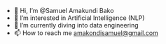- 👋 Hi, I’m @Samuel Amakundi Bako
- 👀 I’m interested in Artificial Intelligence (NLP)
- 🌱 I’m currently diving into data engineering
- 📫 How to reach me amakondisamuel@gmail.com
